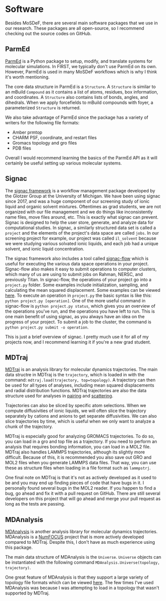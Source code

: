# Software

Besides MoSDeF, there are several main software packages that we use in our research.
These packages are all open-source, so I recommend checking out the source codes on GitHub.


## ParmEd

[ParmEd](https://parmed.github.io/ParmEd/html/index.html) is a Python package to setup, modify, and translate systems for molecular
simulations.  In FIRST, we typically don't use ParmEd on its own.  However, ParmEd is
used in many MoSDeF workflows which is why I think it's worth mentioning.

The core data structure in ParmEd is a `Structure`.  A `Structure` is similar to an
mBuild `Compound` as it contains a list of atoms, residues, box information,
and coordinates.  A `Structure` also contains lists of bonds, angles, and dihedrals.
When we apply forcefields to mBuild compounds with foyer, a parameterized `Structure` is returned.  

We also take advantage of ParmEd since the package has a variety of writers for the
following file formats:
- Amber prmtop
- CHARM PSF, coordinate, and restart files
- Gromacs topology and gro files
- PDB files

Overall I would recommend learning the basics of the ParmEd API as it will certainly
be useful setting up various molecular systems.  

## Signac

The [signac framework](https://signac.io) is a workflow management package developed by the Glotzer Group at
the University of Michigan.  We have been using signac since 2017, and was a huge component of our screening
study of ionic liquid and organic solvent mixtures. Oftentimes as grad students, we are not organized 
with our file
management and we do things like inconsistently name files, move files around, etc. This is exactly what
signac can prevent.  Signac is designed to help the user store, generate, and analyze data for computational
studies.  In signac, a similarly structured data set is called a `project` and the
elements of the project's data space are called `jobs`.  In our screening project for example, our project
was called `il_solvent` because we were studying various solvated ionic liquids, and each job had a unique
solvent, and ionic liquid concentration.

The signac framework also includes a tool called
[signac-flow](https://signac-flow.readthedocs.io/en/v0.6.2/) which is useful for executing the various data
space operations in your project.  Signac-flow also makes it easy to submit operations to computer clusters,
which many of us are using to submit jobs on Rahman, NERSC, and previously Titan.  In signac-flow, the
operations of your project go into a `project.py` folder.  Some examples include initialization, sampling,
and calculating the mean squared displacement.  Some examples can be viewed
[here](https://github.com/csadorf/signac-examples/tree/master/projects).  To execute an operation in
`project.py` the basic syntax is like this: `python project.py [operation]`.  One of the more useful command
in signac-flow is `python project.py status`, which gives you an overview of the operations you've run, and
the operations you have left to run.  This is one main benefit of using signac, as you always have an idea
on the progress of your project.  To submit a job to the cluster, the command is `python project.py submit
-o operation`.  

This is just a brief overview of signac.  I pretty much use it for all of my projects now, and I recommend
learning it if you're a new grad student.

## MDTraj

[MDTraj](http://mdtraj.org/1.9.3/) is an analysis library for molecular dynamics trajectories.
The main data structre in MDTraj is the `trajectory`, which is loaded in with the command: 
`mdtraj.load(trajectory, top=topology)`.  A trajectory can then be used for all types of analyses, including
mean squared displacements and radial distribution functions.  MDTraj trajectories are also the data
structure used for analyses in [pairing](https://github.com/mattwthompson/pairing) and 
[scattering](https://github.com/mattwthompson/scattering).  

Trajectories can also be sliced by specific atom selections.  When we compute diffusivities of ionic
liquids, we will often slice the trajectory separately by cations and anions to get separate diffusivities.
We can also slice trajectories by time, which is useful when we only want to analyze a chunk of the
trajectory.

MDTraj is especially good for analyzing GROMACS trajectories.  To do so, you can load in a gro and top file
as a trajectory.  If you need to perform an analysis that requires bonding information, you can load in a
MOL2 file.  MDTraj also handles LAMMPS trajectories, although its slightly more difficult.  Because of this,
it is recommended you also save out GRO and MOL2 files when you generate LAMMPS data files.  That way, you
can use these as structure files when loading in a file format such as `lammpstrj`.

One final note on MDTraj is that it's not as actively developed as it used to be and you may end up finding pieces
of code that have bugs in it.  I personally found several bugs in the MOL2 reader.  If you happen to find a
bug, go ahead and fix it with a pull request on GitHub.  There are still several developers on this project
that will go ahead and merge your pull request as long as the tests are passing.

## MDAnalysis

[MDAnalysis](https://www.mdanalysis.org/about/) is another analysis library for molecular dynamics
trajectories.  MDAnalysis is a [NumFOCUS](https://www.numfocus.org/affliated-projects.html) project that is
more actively developed compared to MDTraj.  Despite this, I don't have as much experience using this
package.

The main data structure of MDAnalysis is the `Universe`.  `Universe` objects can be instantiated
with the following command `MDAnalysis.Universe(topology, trajectory)`.

One great feature of MDAnalysis is that they support a large variety of topology file formats which can be
viewed [here](https://www.mdanalysis.org/docs/documentation_pages/coordinates/init.html#id2).  The few times
I've used MDAnalysis was because I was attempting to load in a topology that wasn't supported by MDTraj.
